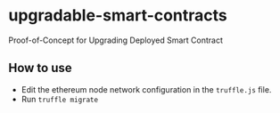 # upgradable-smart-contracts
Proof-of-Concept for Upgrading Deployed Smart Contract

## How to use 
* Edit the ethereum node network configuration in the `truffle.js` file.
* Run `truffle migrate`
